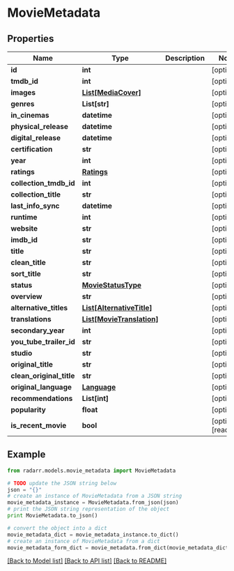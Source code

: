 # MovieMetadata


## Properties

Name | Type | Description | Notes
------------ | ------------- | ------------- | -------------
**id** | **int** |  | [optional] 
**tmdb_id** | **int** |  | [optional] 
**images** | [**List[MediaCover]**](MediaCover.md) |  | [optional] 
**genres** | **List[str]** |  | [optional] 
**in_cinemas** | **datetime** |  | [optional] 
**physical_release** | **datetime** |  | [optional] 
**digital_release** | **datetime** |  | [optional] 
**certification** | **str** |  | [optional] 
**year** | **int** |  | [optional] 
**ratings** | [**Ratings**](Ratings.md) |  | [optional] 
**collection_tmdb_id** | **int** |  | [optional] 
**collection_title** | **str** |  | [optional] 
**last_info_sync** | **datetime** |  | [optional] 
**runtime** | **int** |  | [optional] 
**website** | **str** |  | [optional] 
**imdb_id** | **str** |  | [optional] 
**title** | **str** |  | [optional] 
**clean_title** | **str** |  | [optional] 
**sort_title** | **str** |  | [optional] 
**status** | [**MovieStatusType**](MovieStatusType.md) |  | [optional] 
**overview** | **str** |  | [optional] 
**alternative_titles** | [**List[AlternativeTitle]**](AlternativeTitle.md) |  | [optional] 
**translations** | [**List[MovieTranslation]**](MovieTranslation.md) |  | [optional] 
**secondary_year** | **int** |  | [optional] 
**you_tube_trailer_id** | **str** |  | [optional] 
**studio** | **str** |  | [optional] 
**original_title** | **str** |  | [optional] 
**clean_original_title** | **str** |  | [optional] 
**original_language** | [**Language**](Language.md) |  | [optional] 
**recommendations** | **List[int]** |  | [optional] 
**popularity** | **float** |  | [optional] 
**is_recent_movie** | **bool** |  | [optional] [readonly] 

## Example

```python
from radarr.models.movie_metadata import MovieMetadata

# TODO update the JSON string below
json = "{}"
# create an instance of MovieMetadata from a JSON string
movie_metadata_instance = MovieMetadata.from_json(json)
# print the JSON string representation of the object
print MovieMetadata.to_json()

# convert the object into a dict
movie_metadata_dict = movie_metadata_instance.to_dict()
# create an instance of MovieMetadata from a dict
movie_metadata_form_dict = movie_metadata.from_dict(movie_metadata_dict)
```
[[Back to Model list]](../README.md#documentation-for-models) [[Back to API list]](../README.md#documentation-for-api-endpoints) [[Back to README]](../README.md)



